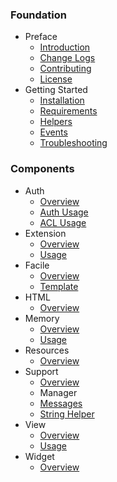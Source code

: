 ### Foundation
- Preface
  - [Introduction](/)
  - [Change Logs](/pages/changes)
  - [Contributing](/pages/contributing)
  - [License](/pages/license)
- Getting Started
  - [Installation](/pages/installation)
  - [Requirements](/pages/installation#requirement)
  - [Helpers](/pages/helpers)
  - [Events](/pages/events)
  - [Troubleshooting](/pages/troubleshoot)

### Components
- Auth
  - [Overview](/pages/components/auth)
  - [Auth Usage](/pages/components/auth/usage)
  - [ACL Usage](/pages/components/auth/rbac)
- Extension
  - [Overview](/pages/components/extension)
  - [Usage](/pages/components/extension/usage)
- Facile
  - [Overview](/pages/components/facile)
  - [Template](/pages/components/facile/templating)
- HTML
  - [Overview](/pages/components/html) 
- Memory
  - [Overview](/pages/components/memory)
  - [Usage](/pages/components/memory/usage)
- Resources
  - [Overview](/pages/components/resources)
- Support
  - [Overview](/pages/components/support)
  - Manager
  - [Messages](/pages/components/support/messages)
  - [String Helper](/pages/components/support/str)
- View
  - [Overview](/pages/components/view)
  - [Usage](/pages/components/view/usage)
- Widget
  - [Overview](/pages/components/widget)
